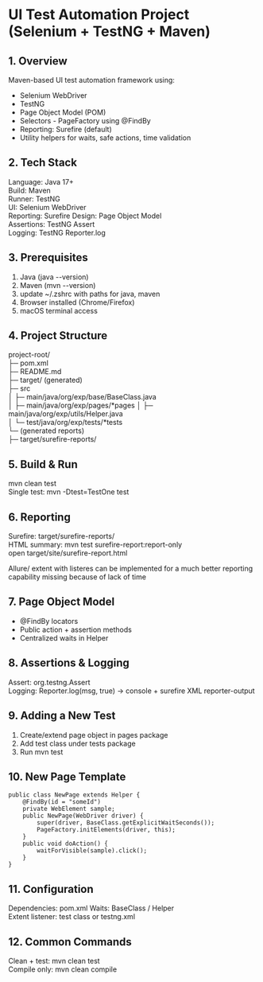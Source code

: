 # UI Test Automation Project (Selenium + TestNG + Maven)

## 1. Overview
Maven-based UI test automation framework using:
- Selenium WebDriver
- TestNG
- Page Object Model (POM)
- Selectors - PageFactory using @FindBy
- Reporting: Surefire (default)
- Utility helpers for waits, safe actions, time validation

## 2. Tech Stack
Language: Java 17+  
Build: Maven  
Runner: TestNG  
UI: Selenium WebDriver  
Reporting: Surefire
Design: Page Object Model  
Assertions: TestNG Assert  
Logging: TestNG Reporter.log  

## 3. Prerequisites
1. Java (java --version)
2. Maven (mvn --version)
3. update ~/.zshrc with paths for java, maven 
4. Browser installed (Chrome/Firefox)
6. macOS terminal access

## 4. Project Structure
project-root/  
├─ pom.xml  
├─ README.md  
├─ target/ (generated)  
├─ src  
│  ├─ main/java/org/exp/base/BaseClass.java  
│  ├─ main/java/org/exp/pages/*pages
│  ├─ main/java/org/exp/utils/Helper.java  
│  └─ test/java/org/exp/tests/*tests  
└─ (generated reports)  
   ├─ target/surefire-reports/  

## 5. Build & Run
mvn clean test  
Single test: mvn -Dtest=TestOne test   

## 6. Reporting
Surefire: target/surefire-reports/  
HTML summary:
mvn test surefire-report:report-only  
open target/site/surefire-report.html  

Allure/ extent with listeres can be implemented for a much better reporting capability
missing because of lack of time

## 7. Page Object Model
- @FindBy locators
- Public action + assertion methods
- Centralized waits in Helper

## 8. Assertions & Logging
Assert: org.testng.Assert  
Logging: Reporter.log(msg, true) -> console + surefire XML reporter-output

## 9. Adding a New Test
1. Create/extend page object in pages package
2. Add test class under tests package
4. Run mvn test

## 10. New Page Template
    public class NewPage extends Helper {
        @FindBy(id = "someId")
        private WebElement sample;
        public NewPage(WebDriver driver) {
            super(driver, BaseClass.getExplicitWaitSeconds());
            PageFactory.initElements(driver, this);
        }
        public void doAction() {
            waitForVisible(sample).click();
        }
    }

## 11. Configuration
Dependencies: pom.xml
Waits: BaseClass / Helper  
Extent listener: test class or testng.xml  

## 12. Common Commands
Clean + test: mvn clean test  
Compile only: mvn clean compile

